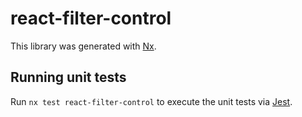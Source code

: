 # react-filter-control

This library was generated with [Nx](https://nx.dev).

## Running unit tests

Run `nx test react-filter-control` to execute the unit tests via [Jest](https://jestjs.io).
